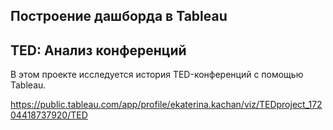 ## Построение дашборда в Tableau
## TED: Анализ конференций

В этом проекте исследуется история TED-конференций с помощью Tableau.


https://public.tableau.com/app/profile/ekaterina.kachan/viz/TEDproject_17204418737920/TED
